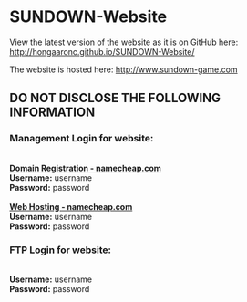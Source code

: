 # SUNDOWN-Website
View the latest version of the website as it is on GitHub here:
<a href="http://hongaaronc.github.io/SUNDOWN-Website/">http://hongaaronc.github.io/SUNDOWN-Website/</a>


The website is hosted here:
<a href="http://www.sundown-game.com">http://www.sundown-game.com</a>


<h2>DO NOT DISCLOSE THE FOLLOWING INFORMATION</h2>
<p>
  <h3>Management Login for website:</h3><br/>
  <b><a href="namecheap.com">Domain Registration - namecheap.com</a></b><br/>
  <b>Username:</b> username<br/>
  <b>Password:</b> password<br/>
  <br/>
  <b><a href="namecheap.com">Web Hosting - namecheap.com</a></b><br/>
  <b>Username:</b> username<br/>
  <b>Password:</b> password<br/>
</p>
<p>
  <h3>FTP Login for website:</h3><br/>
  <b>Username:</b> username<br/>
  <b>Password:</b> password<br/>
</p>
